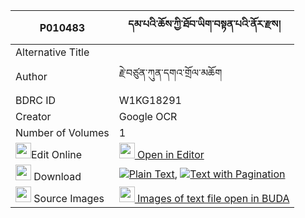 |P010483|དམ་པའི་ཆོས་ཀྱི་ཐོབ་ཡིག་བསྟན་པའི་ནོར་རྫས། 
| --- | --- 
|Alternative Title |
|Author| རྗེ་བཙུན་ཀུན་དགའ་གྲོལ་མཆོག
|BDRC ID | W1KG18291
|Creator | Google OCR
|Number of Volumes| 1
|<img width="25" src="https://img.icons8.com/color/25/000000/edit-property.png">Edit Online| [<img width="25" src="https://avatars.githubusercontent.com/u/45091458?s=200&v=4"> Open in Editor](http://editor.openpecha.org/P010483)
|<img width="25" src="https://img.icons8.com/fluent/48/000000/download-2.png"/>  Download | [![](https://img.icons8.com/color/20/000000/txt.png)Plain Text](https://github.com/Openpecha/P010483/releases/download/v1/dampa_i_cho_kyi_tobyik_tenpa_i_plain_P010483.zip), [![](https://img.icons8.com/color/20/000000/txt.png)Text with Pagination](https://github.com/Openpecha/P010483/releases/download/v1/dampa_i_cho_kyi_tobyik_tenpa_i_pages_P010483.zip)
|<img width="25" src="https://img.icons8.com/plasticine/100/000000/pictures-folder.png"/>  Source Images | [<img width="25" src="https://library.bdrc.io/icons/BUDA-small.svg"> Images of text file open in BUDA](https://library.bdrc.io/show/bdr:W1KG18291)